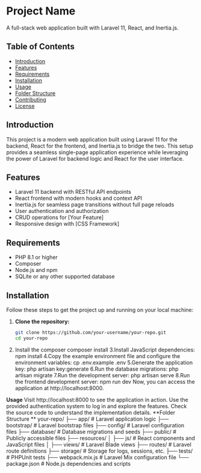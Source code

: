 # Project Name

A full-stack web application built with Laravel 11, React, and Inertia.js.

## Table of Contents

- [Introduction](#introduction)
- [Features](#features)
- [Requirements](#requirements)
- [Installation](#installation)
- [Usage](#usage)
- [Folder Structure](#folder-structure)
- [Contributing](#contributing)
- [License](#license)

## Introduction

This project is a modern web application built using Laravel 11 for the backend, React for the frontend, and Inertia.js to bridge the two. This setup provides a seamless single-page application experience while leveraging the power of Laravel for backend logic and React for the user interface.

## Features

- Laravel 11 backend with RESTful API endpoints
- React frontend with modern hooks and context API
- Inertia.js for seamless page transitions without full page reloads
- User authentication and authorization
- CRUD operations for [Your Feature]
- Responsive design with [CSS Framework]

## Requirements

- PHP 8.1 or higher
- Composer
- Node.js and npm
- SQLite or any other supported database

## Installation

Follow these steps to get the project up and running on your local machine:

1. **Clone the repository:**
   ```sh
   git clone https://github.com/your-username/your-repo.git
   cd your-repo
2. Install the composer
   composer install
3.Install JavaScript dependencies:
  npm install
4.Copy the example environment file and configure the environment variables:
  cp .env.example .env
5.Generate the application key:
  php artisan key:generate
6.Run the database migrations:
  php artisan migrate
7.Run the development server:
  php artisan serve
8.Run the frontend development server:
  npm run dev
Now, you can access the application at http://localhost:8000.

**Usage**
Visit http://localhost:8000 to see the application in action.
Use the provided authentication system to log in and explore the features.
Check the source code to understand the implementation details.
**Folder Structure **
your-repo/
├── app/                # Laravel application logic
├── bootstrap/          # Laravel bootstrap files
├── config/             # Laravel configuration files
├── database/           # Database migrations and seeds
├── public/             # Publicly accessible files
├── resources/
│   ├── js/             # React components and JavaScript files
│   ├── views/          # Laravel Blade views
├── routes/             # Laravel route definitions
├── storage/            # Storage for logs, sessions, etc.
├── tests/              # PHPUnit tests
├── webpack.mix.js      # Laravel Mix configuration file
└── package.json        # Node.js dependencies and scripts


